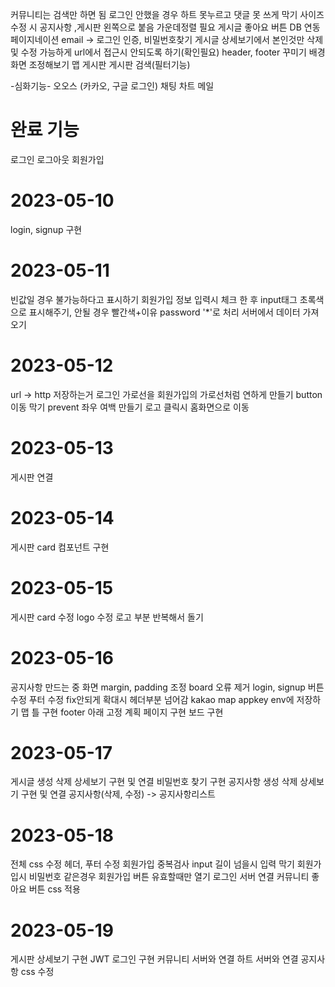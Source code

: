 커뮤니티는 검색만 하면 됨
로그인 안했을 경우 하트 못누르고 댓글 못 쓰게 막기
사이즈 수정 시 공지사항 ,게시판 왼쪽으로 붙음 가운데정렬 필요
게시글 좋아요 버튼 DB 연동
페이지네이션
email -> 로그인 인증, 비밀번호찾기
게시글 상세보기에서 본인것만 삭제 및 수정 가능하게
url에서 접근시 안되도록 하기(확인필요)
header, footer 꾸미기
배경화면 조정해보기
맵
게시판
게시판 검색(필터기능)

-심화기능-
오오스 (카카오, 구글 로그인)
채팅
차트
메일

# 완료 기능

로그인
로그아웃
회원가입

# 2023-05-10

login, signup 구현

# 2023-05-11

빈값일 경우 불가능하다고 표시하기
회원가입 정보 입력시 체크 한 후 input태그 초록색으로 표시해주기, 안될 경우 빨간색+이유
password '\*'로 처리
서버에서 데이터 가져오기

# 2023-05-12

url -> http 저장하는거
로그인 가로선을 회원가입의 가로선처럼 연하게 만들기
button 이동 막기 prevent
좌우 여백 만들기
로고 클릭시 홈화면으로 이동

# 2023-05-13

게시판 연결

# 2023-05-14

게시판 card 컴포넌트 구현

# 2023-05-15

게시판 card 수정
logo 수정
로고 부분 반복해서 돌기

# 2023-05-16

공지사항 만드는 중
화면 margin, padding 조정
board 오류 제거
login, signup 버튼 수정
푸터 수정 fix안되게
확대시 헤더부분 넘어감
kakao map appkey env에 저장하기
맵 틀 구현
footer 아래 고정
계획 페이지 구현
보드 구현

# 2023-05-17

게시글 생성 삭제 상세보기 구현 및 연결
비밀번호 찾기 구현
공지사항 생성 삭제 상세보기 구현 및 연결
공지사항(삭제, 수정) -> 공지사항리스트

# 2023-05-18

전체 css 수정
헤더, 푸터 수정
회원가입 중복검사
input 길이 넘을시 입력 막기
회원가입시 비밀번호 같은경우
회원가입 버튼 유효할때만 열기
로그인 서버 연결
커뮤니티 좋아요 버튼 css 적용

# 2023-05-19

게시판 상세보기 구현
JWT 로그인 구현
커뮤니티 서버와 연결
하트 서버와 연결
공지사항 css 수정
